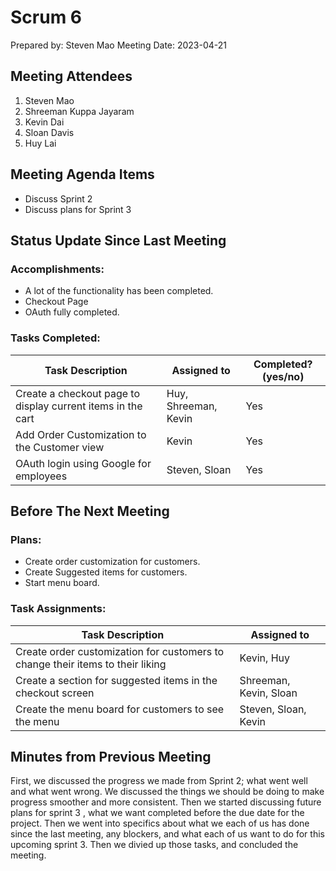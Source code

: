 # Scrum 6
Prepared by: Steven Mao
Meeting Date: 2023-04-21

## Meeting Attendees
1. Steven Mao
2. Shreeman Kuppa Jayaram
3. Kevin Dai
4. Sloan Davis
5. Huy Lai

## Meeting Agenda Items
- Discuss Sprint 2
- Discuss plans for Sprint 3

## Status Update Since Last Meeting
### Accomplishments:
- A lot of the functionality has been completed.
- Checkout Page
- OAuth fully completed.

### Tasks Completed:
| Task Description                                            | Assigned to          | Completed? (yes/no) |
| ----------------------------------------------------------- | -------------------- | ------------------- |
| Create a checkout page to display current items in the cart | Huy, Shreeman, Kevin | Yes                 |
| Add Order Customization to the Customer view                | Kevin                | Yes                 |
| OAuth login using Google for employees                      | Steven, Sloan        | Yes                 |

## Before The Next Meeting
### Plans:
- Create order customization for customers.
- Create Suggested items for customers.
- Start menu board. 

### Task Assignments:
| Task Description                                                               | Assigned to            |
| ------------------------------------------------------------------------------ | ---------------------- |
| Create order customization for customers to change their items to their liking | Kevin, Huy             |
| Create a section for suggested items in the checkout screen                    | Shreeman, Kevin, Sloan |
| Create the menu board for customers to see the menu                            | Steven, Sloan, Kevin   |

## Minutes from Previous Meeting
First, we discussed the progress we made from Sprint 2; what went well and what went wrong. We discussed the things we should be doing to make progress smoother and more consistent. Then we started discussing future plans for sprint 3 , what we want completed before the due date for the project. Then we went into specifics about what we each of us has done since the last meeting, any blockers, and what each of us want to do for this upcoming sprint 3. Then we divied up those tasks, and concluded the meeting.
